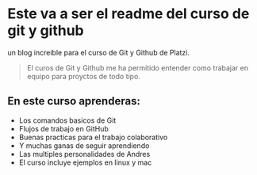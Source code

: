 # Este va a ser el readme del curso de git y github
un blog increible para el curso de Git y Github de Platzi. 
> El curos de Git y Github me ha permitido entender como trabajar en equipo para proyctos de todo tipo. 


## En este curso aprenderas:
 
* Los comandos basicos de Git
* Flujos de trabajo en GitHub
* Buenas practicas para el trabajo colaborativo
* Y muchas ganas de seguir aprendiendo
* Las multiples personalidades de Andres
* El curso incluye ejemplos en linux y mac 
